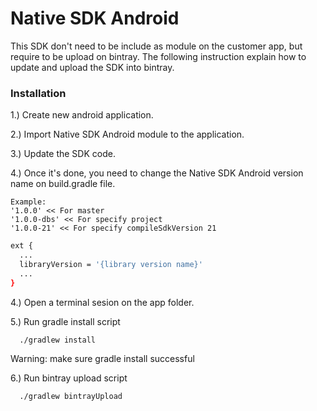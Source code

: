 # Native SDK Android

This SDK don't need to be include as module on the customer app, but require to be upload on bintray.
The following instruction explain how to update and upload the SDK into bintray.

### Installation

1.) Create new android application.

2.) Import Native SDK Android module to the application.

3.) Update the SDK code.

4.) Once it's done, you need to change the Native SDK Android version name on build.gradle file.
```
Example:
'1.0.0' << For master
'1.0.0-dbs' << For specify project
'1.0.0-21' << For specify compileSdkVersion 21
```

```sh
ext {
  ...
  libraryVersion = '{library version name}'
  ...
}
```
4.) Open a terminal sesion on the app folder.

5.) Run gradle install script
```
  ./gradlew install
```
Warning: make sure gradle install successful

6.) Run bintray upload script
```
  ./gradlew bintrayUpload
```
